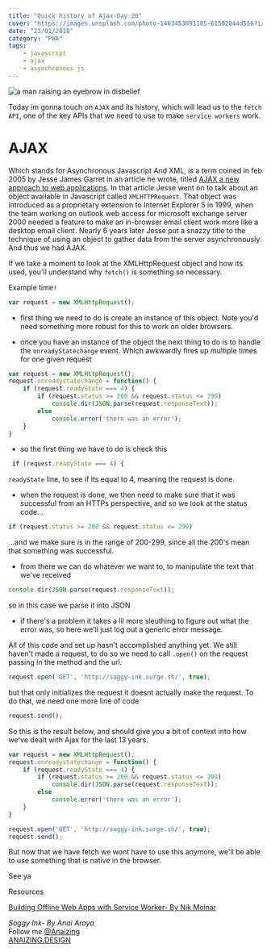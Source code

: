 ```yaml
---
title: "Quick history of Ajax-Day 20"
cover: "https://images.unsplash.com/photo-1463453091185-61582044d556?ixlib=rb-0.3.5&ixid=eyJhcHBfaWQiOjEyMDd9&s=afb35d2683e102d67bcd70b87b100723&auto=format&fit=crop&w=1350&q=80"
date: "23/01/2018"
category: "PWA"
tags:
    - javascript
    - ajax
    - asynchronous js
---
```


![a man raising an eyebrow in disbelief](https://images.unsplash.com/photo-1463453091185-61582044d556?ixlib=rb-0.3.5&ixid=eyJhcHBfaWQiOjEyMDd9&s=afb35d2683e102d67bcd70b87b100723&auto=format&fit=crop&w=1350&q=80)

Today im gonna touch on `AJAX` and its history, which will lead us to the `fetch API`, one of the key APIs that we need to use to make `service workers` work.

# AJAX

Which stands for Asynchronous Javascript And XML, is a term coined in feb 2005 by Jesse James Garret in an article he wrote, titled [AJAX a new approach to web applications](http://adaptivepath.org/ideas/ajax-new-approach-web-applications/). In that article Jesse went on to talk about an object available in Javascript called `XMLHTTPRequest`. That object was introduced as a proprietary extension to Internet Explorer 5 in 1999, when the team working on outlook web access for microsoft exchange server 2000 needed a feature to make an in-browser email client work more like a desktop email client. Nearly 6 years later Jesse put a snazzy title to the technique of using an object to gather data from the server asynchronously. And thus we had AJAX.

If we take a moment to look at the XMLHttpRequest object and how its used, you'll understand why `fetch()` is something so necessary.

Example time`!`

```js
var request = new XMLHttpRequest();

```
* first thing we need to do is create an instance of this object. Note you'd need something more robust for this to work on older browsers.

* once you have an instance of the object the next thing to do is to handle the `onreadyStatechange` event. Which awkwardly fires up multiple times for one given request

```js
var request = new XMLHttpRequest();
request.onreadystatechange = function() {
    if (request.readyState === 4) {
        if (request.status >= 200 && request.status <= 299)
            console.dir(JSON.parse(request.responseText));
        else
            console.error('there was an error');
    }
}

```
* so the first thing we have to do is check this 
```js
 if (request.readyState === 4) {
```
`readyState` line, to see if its equal to 4, meaning the request is done.
* when the request is done, we then need to make sure that it was successful from an HTTPs perspective, and so we look at the status code...
```js
if (request.status >= 200 && request.status <= 299)
```
...and we make sure is in the range of 200-299, since all the 200's mean that something was successful.
* from there we can do whatever we want to, to manipulate the text that we've received
```js
console.dir(JSON.parse(request.responseText));
```
so in this case we parse it into JSON
* if there's a problem it takes a lil more sleuthing to figure out what the error was, so here we'll just log out a generic error message.

All of this code and set up hasn't accomplished anything yet. We still haven't made a request, to do so we need to call `.open()` on the request passing in the method and the url.
```js
request.open('GET', 'http://soggy-ink.surge.sh/', true);
```
but that only initializes the request it doesnt actually make the request. To do that, we need one more line of code
```js
request.send();
```

So this is the result below, and should give you a bit of context into how we've dealt with Ajax for the last 13 years.

```js
var request = new XMLHttpRequest();
request.onreadystatechange = function() {
    if (request.readyState === 4) {
        if (request.status >= 200 && request.status <= 299)
            console.dir(JSON.parse(request.responseText));
        else
            console.error('there was an error');
    }
}

request.open('GET', 'http://soggy-ink.surge.sh/', true);
request.send();

```
But now that we have fetch we wont have to use this anymore, we'll be able to use something that is native in the browser.

See ya

Resources


[Building Offline Web Apps with Service Worker- By Nik Molnar ](https://app.pluralsight.com/library/courses/building-offline-web-apps-service-worker/table-of-contents)

_Soggy Ink- By Anai Araya_<br>
Follow me [@Anaizing](https://twitter.com/Anaizing) <br>
[ANAIZING.DESIGN](https://anaizing.design/)